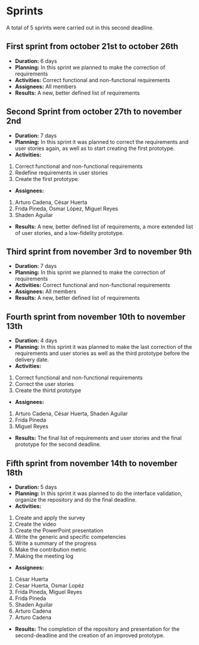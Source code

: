 # Sprints 
A total of 5 sprints were carried out in this second deadline.

## First sprint from october 21st to october 26th
- **Duration:** 6 days
- **Planning:** In this sprint we planned to make the correction of requirements 
- **Activities:** Correct functional and non-functional requirements 
- **Assignees:** All members
- **Results:** A new, better defined list of requirements

## Second Sprint from october 27th to november 2nd
- **Duration:** 7 days
- **Planning:** In this sprint it was planned to correct the requirements and user stories again, as well as to start creating the first prototype. 
- **Activities:** 
1. Correct functional and non-functional requirements 
2. Redefine requirements in user stories
3. Create the first prototype.
- **Assignees:** 
1. Arturo Cadena, César Huerta 
2. Frida Pineda, Osmar López, Miguel Reyes
3. Shaden Aguilar
- **Results:** A new, better defined list of requirements, a more extended list of user stories, and a low-fidelity prototype.

## Third sprint from november 3rd to november 9th
- **Duration:** 7 days
- **Planning:** In this sprint we planned to make the correction of requirements 
- **Activities:** Correct functional and non-functional requirements 
- **Assignees:** All members
- **Results:** A new, better defined list of requirements

## Fourth sprint from november 10th to november 13th
- **Duration:** 4 days
- **Planning:** In this sprint it was planned to make the last correction of the requirements and user stories as well as the third prototype before the delivery date.
- **Activities:** 
1. Correct functional and non-functional requirements
2. Correct the user stories 
3. Create the thirtd prototype
- **Assignees:** 
1. Arturo Cadena, César Huerta, Shaden Aguilar
2. Frida Pineda 
3. Miguel Reyes 
- **Results:** The final list of requirements and user stories and the final prototype for the second deadline.

## Fifth sprint from november 14th to november 18th
- **Duration:** 5 days
- **Planning:** In this sprint it was planned to do the interface validation, organize the repository and do the final deadline.  
- **Activities:** 
1. Create and apply the survey
2. Create the video 
3. Create the PowerPoint presentation
4. Write the generic and specific competencies
5. Write a summary of the progress 
6. Make the contribution metric
7. Making the meeting log
- **Assignees:** 
1. César Huerta 
2. Cesar Huerta, Osmar Lopéz  
3. Frida Pineda, Miguel Reyes
4. Frida Pineda
5. Shaden Aguilar
6. Arturo Cadena
7. Arturo Cadena
- **Results:** The completion of the repository and presentation for the second-deadline and the creation of an improved prototype.
